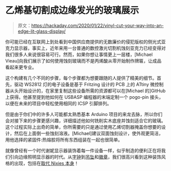 # 乙烯基切割成边缘发光的玻璃展示

> 原文：<https://hackaday.com/2020/01/22/vinyl-cut-your-way-into-an-edge-lit-glass-display/>

你可能已经在互联网上到处看到中国供应商提供的无数廉价的侵犯版权的侧光式亚克力显示器，事实上，近年来用一台普通的数控激光切割机蚀刻亚克力已经变得对我们很多人来说很容易可行。然而，如果你想让事情更上一层楼，[Michael Vieau]向我们展示了如何使用蚀刻玻璃而不是丙烯酸从零开始制作牌匾，让成品看起来更专业。

这个构建有几个不同的步骤，每个步骤都为想要跟随的人提供了精美的细节。首先，驱动 WS2812 灯的电子设备是基于 Fritzing 设计的 PCB 上的 ATtiny 微控制器从头开始设计的，在家里复制这些设备所需的资源都可以在[Michael 的]GitHub 上获得。他甚至提到他如何在 USBASP 编程器的末端定制一个 pogo-pin 接头，以便在未来的项目中轻松使用相同的 ICSP 引脚排列。

但是由于你们中的许多人可能都太熟悉基本 Arduino 项目的来龙去脉，所以你们会对接下来的步骤更感兴趣，详细描述他如何铣削实木底座并蚀刻适合它的玻璃。这个过程实际上出奇的简单，你所需要的只是通过使用乙烯切割器掩盖你想要的设计，然后在上面倒一些蚀刻溶液。[Michael]建议双面蚀刻设计，使外观更简洁，用他选择的紧固件:热熔胶将所有东西组装在一起也很简单。

就像曾经有一个时代谢妮显示器装饰着每一件设备一样，似乎制造的便利正在将我们引向边缘照明显示器的时代。从[字钟](https://hackaday.com/2019/12/26/word-clock-does-the-job-with-laser-etched-acrylic/)到[吊坠](https://hackaday.com/2019/05/07/edge-lit-pendant-is-well-lit/)和[徽章](https://hackaday.com/2017/07/28/edge-lit-pendants-show-two-layers-are-better-than-one/)，我们很高兴看到这种装饰风格的出现，包括在[取代 Nixies 本身](https://hackaday.com/2012/02/18/edge-lit-nixie-tube-is-sheer-brilliance/)！